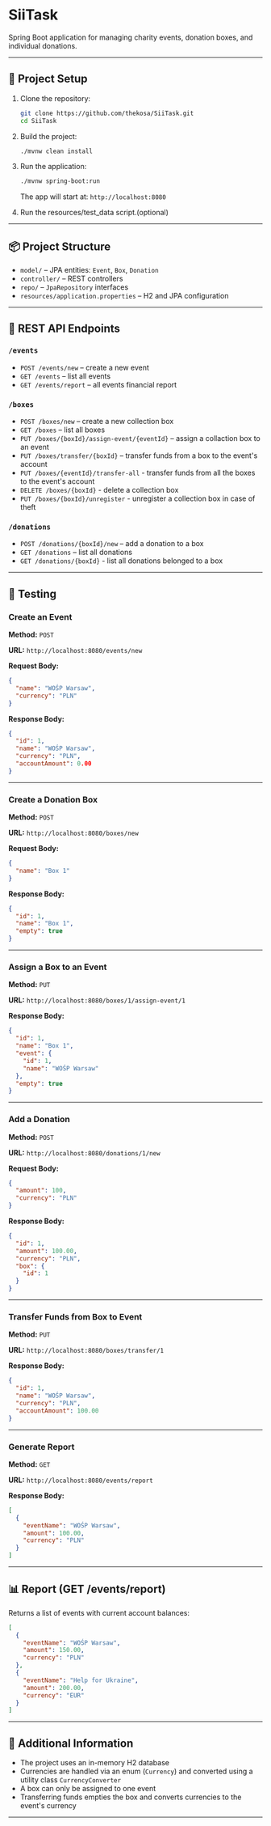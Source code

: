 # SiiTask

Spring Boot application for managing charity events, donation boxes, and individual donations.

---

## 🚀 Project Setup

1. Clone the repository:

   ```bash
   git clone https://github.com/thekosa/SiiTask.git
   cd SiiTask
   ```

2. Build the project:

   ```bash
   ./mvnw clean install
   ```

3. Run the application:

   ```bash
   ./mvnw spring-boot:run
   ```

   The app will start at: `http://localhost:8080`


4. Run the resources/test_data script.(optional)

---

## 📦 Project Structure

* `model/` – JPA entities: `Event`, `Box`, `Donation`
* `controller/` – REST controllers
* `repo/` – `JpaRepository` interfaces
* `resources/application.properties` – H2 and JPA configuration

---

## 🔗 REST API Endpoints

### `/events`

* `POST /events/new` – create a new event
* `GET /events` – list all events
* `GET /events/report` – all events financial report

### `/boxes`

* `POST /boxes/new` – create a new collection box
* `GET /boxes` – list all boxes
* `PUT /boxes/{boxId}/assign-event/{eventId}` – assign a collaction box to an event
* `PUT /boxes/transfer/{boxId}` – transfer funds from a box to the event's account
* `PUT /boxes/{eventId}/transfer-all` - transfer funds from all the boxes to the event's account
* `DELETE /boxes/{boxId}` - delete a collection box
* `PUT /boxes/{boxId}/unregister` - unregister a collection box in case of theft

### `/donations`

* `POST /donations/{boxId}/new` – add a donation to a box
* `GET /donations` – list all donations
* `GET /donations/{boxId}` - list all donations belonged to a box

---

## 🧪 Testing

### Create an Event

**Method:** `POST`

**URL:** `http://localhost:8080/events/new`

**Request Body:**

```json
{
  "name": "WOŚP Warsaw",
  "currency": "PLN"
}
```

**Response Body:**

```json
{
  "id": 1,
  "name": "WOŚP Warsaw",
  "currency": "PLN",
  "accountAmount": 0.00
}
```

---

### Create a Donation Box

**Method:** `POST`

**URL:** `http://localhost:8080/boxes/new`

**Request Body:**

```json
{
  "name": "Box 1"
}
```

**Response Body:**

```json
{
  "id": 1,
  "name": "Box 1",
  "empty": true
}
```

---

### Assign a Box to an Event

**Method:** `PUT`

**URL:** `http://localhost:8080/boxes/1/assign-event/1`

**Response Body:**

```json
{
  "id": 1,
  "name": "Box 1",
  "event": {
    "id": 1,
    "name": "WOŚP Warsaw"
  },
  "empty": true
}
```

---

### Add a Donation

**Method:** `POST`

**URL:** `http://localhost:8080/donations/1/new`

**Request Body:**

```json
{
  "amount": 100,
  "currency": "PLN"
}
```

**Response Body:**

```json
{
  "id": 1,
  "amount": 100.00,
  "currency": "PLN",
  "box": {
    "id": 1
  }
}
```

---

### Transfer Funds from Box to Event

**Method:** `PUT`

**URL:** `http://localhost:8080/boxes/transfer/1`

**Response Body:**

```json
{
  "id": 1,
  "name": "WOŚP Warsaw",
  "currency": "PLN",
  "accountAmount": 100.00
}
```

---

### Generate Report

**Method:** `GET`

**URL:** `http://localhost:8080/events/report`

**Response Body:**

```json
[
  {
    "eventName": "WOŚP Warsaw",
    "amount": 100.00,
    "currency": "PLN"
  }
]
```

---


## 📊 Report (GET /events/report)

Returns a list of events with current account balances:

```json
[
  {
    "eventName": "WOŚP Warsaw",
    "amount": 150.00,
    "currency": "PLN"
  },
  {
    "eventName": "Help for Ukraine",
    "amount": 200.00,
    "currency": "EUR"
  }
]
```

---

## 🧾 Additional Information

* The project uses an in-memory H2 database
* Currencies are handled via an enum (`Currency`) and converted using a utility class `CurrencyConverter`
* A box can only be assigned to one event
* Transferring funds empties the box and converts currencies to the event's currency

---
